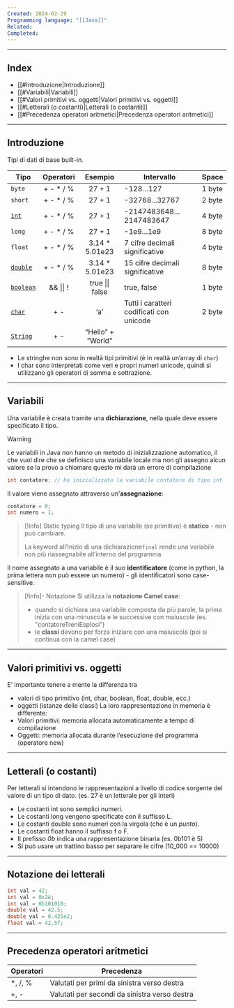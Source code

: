 ```yaml
---
Created: 2024-02-29
Programming language: "[[Java]]"
Related: 
Completed:
---
```

---
## Index

- [[#Introduzione|Introduzione]]
- [[#Variabili|Variabili]]
- [[#Valori primitivi vs. oggetti|Valori primitivi vs. oggetti]]
- [[#Letterali (o costanti)|Letterali (o costanti)]]
- [[#Precedenza operatori aritmetici|Precedenza operatori aritmetici]]
---
## Introduzione
Tipi di dati di base built-in.

| Tipo             | Operatori |      Esempio      | Intervallo                               | Space  |
| ---------------- | :-------: | :---------------: | ---------------------------------------- | ------ |
| `byte`           | + - * / % |      27 + 1       | -128…127                                 | 1 byte |
| `short`          | + - * / % |      27 + 1       | -32768...32767                           | 2 byte |
| <u>`int`</u>     | + - * / % |      27 + 1       | -2147483648…2147483647                   | 4 byte |
| `long`           | + - * / % |      27 + 1       | -1e9…1e9                                 | 8 byte |
| `float`          | + - * / % |  3.14 * 5.01e23   | 7 cifre decimali significative           | 4 byte |
| <u>`double`</u>  | + - * / % |  3.14 * 5.01e23   | 15 cifre decimali significative          | 8 byte |
| <u>`boolean`</u> | && \|\| ! |  true \|\| false  | true, false                              | 1 byte |
| <u>`char`</u>    |    + -    |        ‘a’        | Tutti i caratteri codificati con unicode | 2 byte |
| <u>`String`</u>  |    + -    | “Hello” + “World” |                                          |        |
- Le stringhe non sono in realtà tipi primitivi (è in realtà un’array di `char`)
- I char sono interpretati come veri e propri numeri unicode, quindi si utilizzano gli operatori di somma e sottrazione.

---
## Variabili
Una variabile è creata tramite una **dichiarazione**, nella quale deve essere specificato il tipo.

>[!warning]
>Le variabili in Java non hanno un metodo di inizializzazione automatico, il che vuol dire che se definisco una variabile locale ma non gli assegno alcun valore se la provo a chiamare questo mi darà un errore di compilazione

```java
int contatore; // ho inizializzato la variabile contatore di tipo int
```

Il valore viene assegnato attraverso un'**assegnazione**:
```java
contatore = 0;
int numero = 1;
```

> [!info] Static typing
> Il tipo di una variabile (se primitivo) è **statico** - non può cambiare.
> 
> La keyword all’inizio di una dichiarazione`final` rende una variabile non più riassegnabile all’interno del programma

Il nome assegnato a una variabile è il suo **identificatore** (come in python, la prima lettera non può essere un numero) - gli identificatori sono case-sensitive.

>[!info]- Notazione
Si utilizza la **notazione Camel case**:
> - quando si dichiara una variabile composta da più parole, la prima inizia con una minuscola e le successive con maiuscole (es. "contatoreTreniEsplosi")
> - le **classi** devono per forza iniziare con una maiuscola (poi si continua con la camel case)

---
## Valori primitivi vs. oggetti
E’ importante tenere a mente la differenza tra
- valori di tipo primitivo (int, char, boolean, float, double, ecc.)
- oggetti (istanze delle classi)
La loro rappresentazione in memoria è differente:
- Valori primitivi: memoria allocata automaticamente a tempo di compilazione
- Oggetti: memoria allocata durante l’esecuzione del programma (operatore new)

---
## Letterali (o costanti)
Per letterali si intendono le rappresentazioni a livello di codice sorgente del valore di un tipo di dato. (es. 27 è un letterale per gli interi)

- Le costanti int sono semplici numeri.
- Le costanti long vengono specificate con il suffisso L.
- Le costanti double sono numeri con la virgola (che è un *punto*).
- Le costanti float hanno il suffisso f o F.
- Il prefisso *0b* indica una rappresentazione binaria (es. 0b101 è 5)
- Si può usare un trattino basso per separare le cifre (10_000 == 10000)

---
## Notazione dei letterali

```java
int val = 42;
int val = 0x2A;
int val = 0b101010;
double val = 42.5;
double val = 0.425e2;
float val = 42.5f;
```

---
## Precedenza operatori aritmetici
| Operatori | Precedenza |
| ---- | ---- |
| *, /, % | Valutati per primi da sinistra verso destra |
| +, - | Valutati per secondi da sinistra verso destra |
